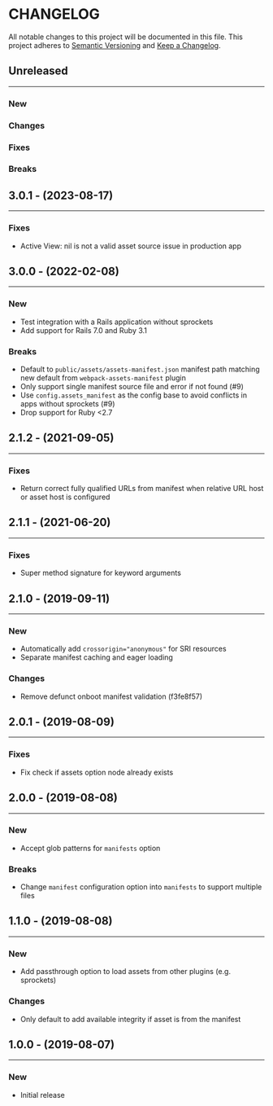 # CHANGELOG

All notable changes to this project will be documented in this file.
This project adheres to [Semantic Versioning](http://semver.org/) and [Keep a Changelog](http://keepachangelog.com/).

## Unreleased

---

### New

### Changes

### Fixes

### Breaks

## 3.0.1 - (2023-08-17)

---

### Fixes

- Active View: nil is not a valid asset source issue in production app

## 3.0.0 - (2022-02-08)

---

### New

- Test integration with a Rails application without sprockets
- Add support for Rails 7.0 and Ruby 3.1

### Breaks

- Default to `public/assets/assets-manifest.json` manifest path matching new default from `webpack-assets-manifest` plugin
- Only support single manifest source file and error if not found (#9)
- Use `config.assets_manifest` as the config base to avoid conflicts in apps without sprockets (#9)
- Drop support for Ruby <2.7

## 2.1.2 - (2021-09-05)

---

### Fixes

- Return correct fully qualified URLs from manifest when relative URL host or asset host is configured

## 2.1.1 - (2021-06-20)

---

### Fixes

- Super method signature for keyword arguments

## 2.1.0 - (2019-09-11)

---

### New

- Automatically add `crossorigin="anonymous"` for SRI resources
- Separate manifest caching and eager loading

### Changes

- Remove defunct onboot manifest validation (f3fe8f57)

## 2.0.1 - (2019-08-09)

---

### Fixes

- Fix check if assets option node already exists

## 2.0.0 - (2019-08-08)

---

### New

- Accept glob patterns for `manifests` option

### Breaks

- Change `manifest` configuration option into `manifests` to support multiple files

## 1.1.0 - (2019-08-08)

---

### New

- Add passthrough option to load assets from other plugins (e.g. sprockets)

### Changes

- Only default to add available integrity if asset is from the manifest

## 1.0.0 - (2019-08-07)

---

### New

- Initial release
